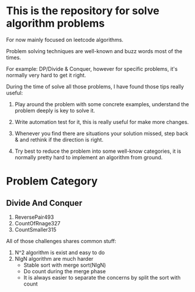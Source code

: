 # This is the repository for solve algorithm problems

For now mainly focused on leetcode algorithms.

Problem solving techniques are well-known and buzz words most of the times.

For example: DP/Divide & Conquer, however for specific problems, it's normally very hard to get it right.

During the time of solve all those problems, I have found those tips really useful:
1. Play around the problem with some concrete examples, understand the problem deeply is key to solve it.

2. Write automation test for it, this is really useful for make more changes.

3. Whenever you find there are situations your solution missed, step back & and rethink if the direction is right.

4. Try best to reduce the problem into some well-know categories, it is normally pretty hard to implement an algorithm from ground.

# Problem Category

## Divide And Conquer 
1. ReversePair493
2. CountOfRnage327
3. CountSmaller315

All of those challenges shares common stuff:
1. N^2 algorithm is exist and easy to do
2. NlgN algorithm are much harder
    - Stable sort with merge sort(NlgN)
    - Do count during the merge phase
    - It is always easier to separate the concerns by split the sort with count 
